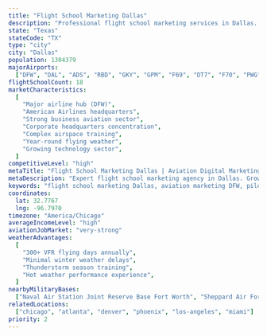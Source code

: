 ```yaml
---
title: "Flight School Marketing Dallas"
description: "Professional flight school marketing services in Dallas. Help your aviation academy succeed in Dallas-Fort Worth's major aviation hub with expert digital marketing."
state: "Texas"
stateCode: "TX"
type: "city"
city: "Dallas"
population: 1304379
majorAirports:
  ["DFW", "DAL", "ADS", "RBD", "GKY", "GPM", "F69", "DT7", "F70", "PWG"]
flightSchoolCount: 18
marketCharacteristics:
  [
    "Major airline hub (DFW)",
    "American Airlines headquarters",
    "Strong business aviation sector",
    "Corporate headquarters concentration",
    "Complex airspace training",
    "Year-round flying weather",
    "Growing technology sector",
  ]
competitiveLevel: "high"
metaTitle: "Flight School Marketing Dallas | Aviation Digital Marketing DFW"
metaDescription: "Expert flight school marketing agency in Dallas. Grow your DFW aviation academy with proven digital marketing strategies in North Texas."
keywords: "flight school marketing Dallas, aviation marketing DFW, pilot training marketing Dallas, flight school SEO Dallas, aviation advertising DFW"
coordinates:
  lat: 32.7767
  lng: -96.7970
timezone: "America/Chicago"
averageIncomeLevel: "high"
aviationJobMarket: "very-strong"
weatherAdvantages:
  [
    "300+ VFR flying days annually",
    "Minimal winter weather delays",
    "Thunderstorm season training",
    "Hot weather performance experience",
  ]
nearbyMilitaryBases:
  ["Naval Air Station Joint Reserve Base Fort Worth", "Sheppard Air Force Base"]
relatedLocations:
  ["chicago", "atlanta", "denver", "phoenix", "los-angeles", "miami"]
priority: 2
---
```

